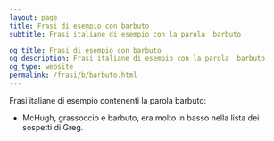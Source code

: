 ```yaml
---
layout: page
title: Frasi di esempio con barbuto 
subtitle: Frasi italiane di esempio con la parola  barbuto

og_title: Frasi di esempio con barbuto 
og_description: Frasi italiane di esempio con la parola  barbuto
og_type: website
permalink: /frasi/b/barbuto.html
---
```


Frasi italiane di esempio contenenti la parola barbuto:


- McHugh, grassoccio e barbuto, era molto in basso nella lista dei sospetti di Greg.

